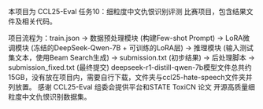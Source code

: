 本项目为 CCL25-Eval 任务10：细粒度中文仇恨识别评测 比赛项目，包含结果文件及相关代码。

项目流程为：train.json -> 数据预处理模块 (构建Few-shot Prompt) -> LoRA微调模块 (冻结的DeepSeek-Qwen-7B + 可训练的LoRA层) -> 推理模块 (输入测试集文本，使用Beam Search生成) -> submission.txt (初步结果) -> 后处理脚本 -> submission_fixed.txt (最终提交)
deepseek-r1-distill-qwen-7b模型文件总共约15GB，没有放在项目内，需要自行下载，文件夹与ccl25-hate-speech文件夹并列放置。
感谢 CCL25-Eval 组委会提供平台和STATE ToxiCN 论文 开源高质量细粒度中文仇恨识别数据集。
